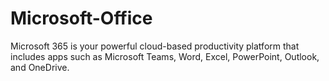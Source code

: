 # Microsoft-Office
Microsoft 365 is your powerful cloud-based productivity platform that includes apps such as Microsoft Teams, Word, Excel, PowerPoint, Outlook, and OneDrive.
